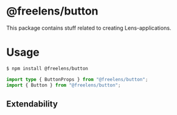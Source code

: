 # @freelens/button

This package contains stuff related to creating Lens-applications. 

# Usage

```bash
$ npm install @freelens/button
```

```typescript
import type { ButtonProps } from "@freelens/button";
import { Button } from "@freelens/button";
```

## Extendability
